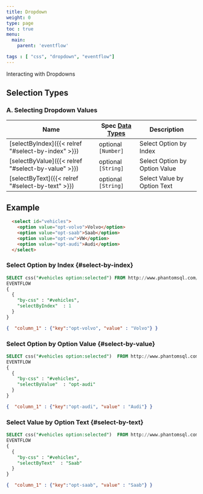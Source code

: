 ```yaml
---
title: Dropdown
weight: 0
type: page
toc : true
menu:
  main:
    parent: 'eventflow'

tags : [ "css", "dropdown", "eventflow"]
---
```


Interacting with Dropdowns

## Selection Types

### A. Selecting Dropdown Values 

| Name       	                                           | Spec [Data Types](/syntax/datatypes) | Description
| -------------	                                         | ------------------------------------ | -----------------
| [selectByIndex]({{< relref  "#select-by-index" >}})    | optional `[Number]`                  | Select Option by Index
| [selectByValue]({{< relref  "#select-by-value" >}})    | optional `[String]`                  | Select Option by Option Value
| [selectByText]({{< relref  "#select-by-text" >}})   	 | optional `[String]`                  | Select Value  by Option Text
 
## Example 


```html
  <select id="vehicles">
    <option value="opt-volvo">Volvo</option>
    <option value="opt-saab">Saab</option>
    <option value="opt-vw">VW</option>
    <option value="opt-audi">Audi</option>
  </select>
```
### Select Option by Index {#select-by-index}

```sql
SELECT css("#vehicles option:selected") FROM http://www.phantomsql.com/test/execute.html 
EVENTFLOW
{
  {
    "by-css" : "#vehicles",    
    "selectByIndex"  : 1
  }
}
```

```json
{  "column_1" : {"key":"opt-volvo", "value" : "Volvo"} }
```


### Select Option by Option Value {#select-by-value}

```sql
SELECT css("#vehicles option:selected")  FROM http://www.phantomsql.com/test/execute.html 
EVENTFLOW
{
  {
    "by-css" : "#vehicles",    
    "selectByValue"  : "opt-audi"
  }
}
```
```json
{  "column_1" : {"key":"opt-audi", "value" : "Audi"} }
```


### Select Value  by Option Text {#select-by-text}

```sql
SELECT css("#vehicles option:selected")  FROM http://www.phantomsql.com/test/execute.html 
EVENTFLOW
{
  {
    "by-css" : "#vehicles",    
    "selectByText"  : "Saab"
  }
}
```

```json
{  "column_1" : {"key":"opt-saab", "value" : "Saab"} }
```